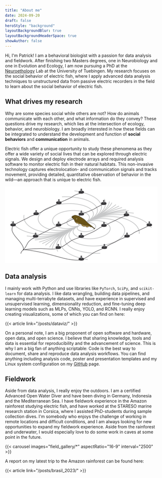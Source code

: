```yaml
---
title: "About me"
date: 2024-09-20
draft: false
heroStyle: "background"
layoutBackgroundBlur: true
layoutBackgroundHeaderSpace: true
showAuthor: false
---
```


Hi, I'm Patrick! I am a behavioral biologist with a passion for data analysis
and fieldwork. After finishing two Masters degrees, one in Neurobiology and one
in Evolution and Ecology, I am now pursuing a PhD at the
[Neuroethology](https://uni-tuebingen.de/en/fakultaeten/mathematisch-naturwissenschaftliche-fakultaet/fachbereiche/biologie/institute/neurobiologie/lehrbereiche/neuroethology/)
Lab at the University of Tuebingen. My research focuses on the social behavior
of electric fish, where I apply advanced data analysis techniques to
unstructured data from passive electric recorders in the field to learn about
the social behavior of electric fish.

## What drives my research

Why are some species social while others are not? How do animals communicate
with each other, and what information do they convey? These questions drive my
research, which lies at the intersection of ecology, behavior, and
neurobiology. I am broadly interested in how these fields can be integrated to
understand the development and function of **social behaviors** and **communication**
in animals.

Electric fish offer a unique opportunity to study these phenomena as they offer
a wide variety of social lives that can be explored through electric signals.
We design and deploy electrode arrays and required analysis software to monitor
electric fish in their natural habitats. This non-invasive technology captures
electrolocation- and communication signals and tracks movement, providing
detailed, quantitative observation of behavior in the wild—an approach that is
unique to electric fish.

![](fishgrid.svg "Electrode grid recording the electric field of a fish. Modified after [Henninger et al. 2018](https://www.jneurosci.org/content/38/24/5456)")

## Data analysis

I mainly work with Python and use libraries like `PyTorch`, `SciPy`, and
`scikit-learn` for data analysis. I like data wrangling, building data
pipelines, and managing multi-terrabyte datasets, and have experience in
supervised and unsupervised learning, dimensionality reduction, and fine-tuning
deep learning models such as MLPs, CNNs, YOLO, and RCNN. I really enjoy
creating visualizations, some of which you can find on here:

{{< article link="/posts/dataviz/" >}}

On a personal note, I am a big proponent of open software and hardware, open
data, and open science. I believe that sharing knowledge, tools and data is
essential for reproducibility and the advancement of science. This is why I am
a big fan of anything scriptable: Code is the best way to document, share and
reproduce data analysis workflows. You can find anything including analysis
code, poster and presentation templates and my Linux system configuration on my
[GitHub](https://github.com/weygoldt) page.

## Fieldwork

Aside from data analysis, I really enjoy the outdoors. I am a certified
Advanced Open Water Diver and have been diving in Germany, Indonesia and the
Mediterranean Sea. I have fieldwork experience in the Amazon rainforest
studying electric fish, and have worked at the STARESO marine research station
in Corsica, where I assisted PhD-students during sample collection dives. I'm
somebody who enjoys the challenge of working in remote locations and difficult
conditions, and I am always looking for new opportunities to expand my
fieldwork experience. Aside from the rainforest and underwater, I would
especially love to do some work in caves at some point in the future.

{{< carousel images="field_gallery/*" aspectRatio="16-9" interval="2500" >}}

A report on my latest trip to the Amazon rainforest can be found here:

{{< article link="/posts/brasil_2023/" >}}
